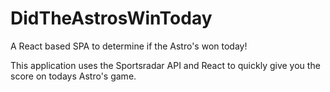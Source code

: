 # DidTheAstrosWinToday
A React based SPA to determine if the Astro's won today!

This application uses the Sportsradar API and React to quickly give you the score on todays Astro's game. 
